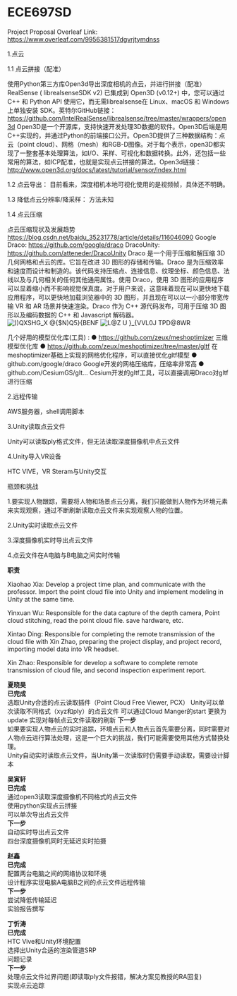 # ECE697SD

Project Proposal Overleaf Link: https://www.overleaf.com/9956381517dgvrjtymdnss

1.点云

1.1 点云拼接（配准）
  
  使用Python第三方库Open3d导出深度相机的点云，并进行拼接（配准）
  RealSense ( librealsenseSDK v2) 已集成到 Open3D (v0.12+) 中，您可以通过 C++ 和 Python API 使用它，而无需librealsense在 Linux、macOS 和 Windows 上单独安装 SDK。英特尔GitHub链接：https://github.com/IntelRealSense/librealsense/tree/master/wrappers/open3d
  Open3D是一个开源库，支持快速开发处理3D数据的软件。Open3D后端是用C++实现的，并通过Python的前端接口公开。Open3D提供了三种数据结构：点云（point cloud）、网格（mesh）和RGB-D图像。对于每个表示，open3D都实现了一整套基本处理算法，如I/O、采样、可视化和数据转换。此外，还包括一些常用的算法，如ICP配准，也就是实现点云拼接的算法。Open3d链接：http://www.open3d.org/docs/latest/tutorial/sensor/index.html

1.2 点云导出：
  目前看来，深度相机本地可视化使用的是视频帧，具体还不明确。

1.3 降低点云分辨率/降采样：
  方法未知

1.4 点云压缩  

  点云压缩现状及发展趋势 https://blog.csdn.net/baidu_35231778/article/details/116046090
  Google Draco: https://github.com/google/draco
  DracoUnity: https://github.com/atteneder/DracoUnity
  Draco 是一个用于压缩和解压缩 3D 几何网格和点云的库。它旨在改进 3D 图形的存储和传输。Draco 是为压缩效率和速度而设计和制造的。该代码支持压缩点、连接信息、纹理坐标、颜色信息、法线以及与几何相关的任何其他通用属性。使用 Draco，使用 3D 图形的应用程序可以显着缩小而不影响视觉保真度。对于用户来说，这意味着现在可以更快地下载应用程序，可以更快地加载浏览器中的 3D 图形，并且现在可以以一小部分带宽传输 VR 和 AR 场景并快速渲染。Draco 作为 C++ 源代码发布，可用于压缩 3D 图形以及编码数据的 C++ 和 Javascript 解码器。
  ![))QXSHG_X @{$N)Q5}{BENF](https://user-images.githubusercontent.com/35893137/141601448-2afe24d1-2e2a-4bb8-b192-045e106da407.png)
  ![L@Z U }_{VVL0J TPD@8WR](https://user-images.githubusercontent.com/35893137/141601645-3de36fff-7c19-4b37-bb42-f2b424f65364.png)

  几个好用的模型优化库(工具) :
  ● https://github.com/zeux/meshoptimizer 三维模型优化库
  ● https://github.com/zeux/meshoptimizer/tree/master/gltf 在meshoptimizer基础上实现的网格优化程序，可以直接优化gltf模型
  ● github.com/google/draco Google开发的网格压缩库，压缩率非常高
  ● github.com/CesiumGS/glt... Cesium开发的gltf工具，可以直接调用Draco对gltf进行压缩


2.远程传输

  AWS服务器，shell调用脚本


3.Unity读取点云文件
  
  Unity可以读取ply格式文件，但无法读取深度摄像机中点云文件


4.Unity导入VR设备
  
  HTC VIVE，VR Steram与Unity交互


瓶颈和挑战
  
  1.要实现人物跟踪，需要将人物和场景点云分离，我们只能做到人物作为环境元素来实现观察，通过不断刷新读取点云文件来实现观察人物的位置。
  
  2.Unity实时读取点云文件
  
  3.深度摄像机实时导出点云文件
  
  4.点云文件在A电脑与B电脑之间实时传输
  

**职责**  

Xiaohao Xia: Develop a project time plan, and communicate with the professor. Import the point cloud file into Unity and implement modeling in Unity at the same time.  

Yinxuan Wu: Responsible for the data capture of the depth camera, Point cloud stitching, read the point cloud file. save hardware, etc.  

Xintao Ding: Responsible for completing the remote transmission of the cloud file with Xin Zhao, preparing the project display, and project record, importing model data into VR headset.  

Xin Zhao: Responsible for develop a software to complete remote transmission of cloud file, and second inspection experiment report.  

**夏晓昊**  
**已完成**  
选取Unity合适的点云读取插件（Point Cloud Free Viewer, PCX）
Unity可以单次读取不同格式（xyz和ply）的点云文件
可以通过Cloud Manger的start 更换为update 实现对每帧点云文件读取的刷新
**下一步**  
如果要实现人物点云的实时追踪，环境点云和人物点云首先需要分离，同时需要对人物点云进行算法处理，这是一个巨大的挑战，我们可能需要使用其他方式替换处理。  
Unity自动实时读取点云文件，当Unity第一次读取时仍需要手动读取，需要设计脚本  

**吴寅轩**  
**已完成**  
通过open3读取深度摄像机不同格式的点云文件  
使用python实现点云拼接  
可以单次导出点云文件  
**下一步**  
自动实时导出点云文件  
四台深度摄像机同时无延迟实时拍摄  

**赵鑫**  
**已完成**  
配置两台电脑之间的网络协议和环境  
设计程序实现电脑A电脑B之间的点云文件远程传输  
**下一步**  
尝试降低传输延迟  
实验报告撰写  

**丁忻涛**  
**已完成**  
HTC Vive和Unity环境配置  
选择出Unity合适的渲染管道SRP  
问题记录  
**下一步**  
处理点云文件过界问题(即读取ply文件报错，解决方案见教授的RA回复)  
实现点云追踪  


